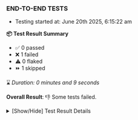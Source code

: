 ### END-TO-END TESTS

- Testing started at: June 20th 2025, 6:15:22 am

**📦 Test Result Summary**

- ✅ 0 passed
- ❌ 1 failed
- ⚠️ 0 flaked
- ⏩ 1 skipped

⌛ _Duration: 0 minutes and 9 seconds_

**Overall Result**: 👎 Some tests failed.



<details>
    <summary>[Show/Hide] Test Result Details</summary>
    <div markdown="1">

| Test | Browser | Test Case | Tags | Result |
| :---: | :---: | :--- | :---: | :---: |
| 1 | setup | authenticate as Meshery provider |  | ❌ |
| 2 | setup | authenticate as None provider |  | ➖ |

</div>
</details>


<!-- To see the full report, please visit our CI/CD pipeline with reporter. -->